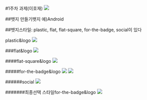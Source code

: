 #1주차 과제(이호재)
<img src="https://img.shields.io/badge/Android-3DDC84?style=for-the-badge&logo=Android&logoColor=white">


##뱃지 만들기뱃지 예)Android



##뱃지스타일: plastic, flat, flat-square, for-the-badge, social이 있다
   
   

plastic&logo
<img src="https://img.shields.io/badge/Android-green?style=plasric&logo=Android&logoColor=00A98F"/>



###flat&logo
<img src="https://img.shields.io/badge/Android-green?style=flat&logo=Android&logoColor=00A98F"/>



####flat-square&logo
<img src="https://img.shields.io/badge/Android-green?style=flat-square&logo=Android&logoColor=00A98F"/>



#####for-the-badge&logo
<img src="https://img.shields.io/badge/Android-green?style=for-the-badge&logo=Android&logoColor=00A98F"/>
<img src="https://img.shields.io/badge/스마트폰 운영체제-red?-Android-green?style=for-the-badge&logo=Android&logoColor=00A98F"/>


######social
<img src="https://img.shields.io/badge/Android-green?style=social&logo=Android&logoColor=00A98F"/>




#######최종선택 스타일for-the-badge&logo
<img src="https://img.shields.io/badge/스마트폰 운영체제-Android-3DDC84?style=for-the-badge&logo=Android&logoColor=white">
